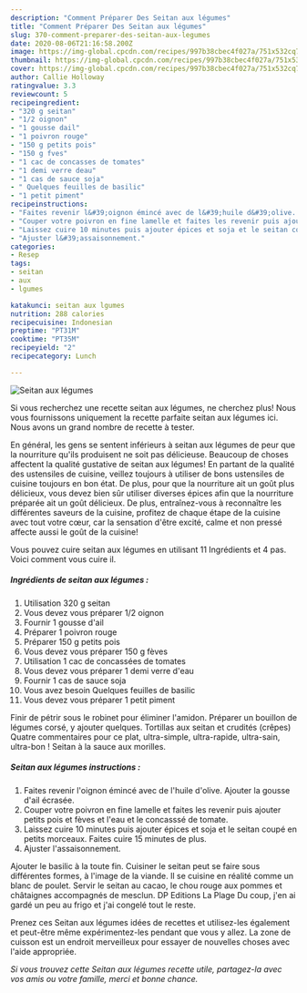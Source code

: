 ```yaml
---
description: "Comment Préparer Des Seitan aux légumes"
title: "Comment Préparer Des Seitan aux légumes"
slug: 370-comment-preparer-des-seitan-aux-legumes
date: 2020-08-06T21:16:58.200Z
image: https://img-global.cpcdn.com/recipes/997b38cbec4f027a/751x532cq70/seitan-aux-legumes-photo-principale-de-la-recette.jpg
thumbnail: https://img-global.cpcdn.com/recipes/997b38cbec4f027a/751x532cq70/seitan-aux-legumes-photo-principale-de-la-recette.jpg
cover: https://img-global.cpcdn.com/recipes/997b38cbec4f027a/751x532cq70/seitan-aux-legumes-photo-principale-de-la-recette.jpg
author: Callie Holloway
ratingvalue: 3.3
reviewcount: 5
recipeingredient:
- "320 g seitan"
- "1/2 oignon"
- "1 gousse dail"
- "1 poivron rouge"
- "150 g petits pois"
- "150 g fves"
- "1 cac de concasses de tomates"
- "1 demi verre deau"
- "1 cas de sauce soja"
- " Quelques feuilles de basilic"
- "1 petit piment"
recipeinstructions:
- "Faites revenir l&#39;oignon émincé avec de l&#39;huile d&#39;olive. Ajouter la gousse d&#39;ail écrasée."
- "Couper votre poivron en fine lamelle et faites les revenir puis ajouter petits pois et fèves et l&#39;eau et le concasssé de tomate."
- "Laissez cuire 10 minutes puis ajouter épices et soja et le seitan coupé en petits morceaux. Faites cuire 15 minutes de plus."
- "Ajuster l&#39;assaisonnement."
categories:
- Resep
tags:
- seitan
- aux
- lgumes

katakunci: seitan aux lgumes 
nutrition: 288 calories
recipecuisine: Indonesian
preptime: "PT31M"
cooktime: "PT35M"
recipeyield: "2"
recipecategory: Lunch

---
```



![Seitan aux légumes](https://img-global.cpcdn.com/recipes/997b38cbec4f027a/751x532cq70/seitan-aux-legumes-photo-principale-de-la-recette.jpg)

Si vous recherchez une recette seitan aux légumes, ne cherchez plus! Nous vous fournissons uniquement la recette parfaite seitan aux légumes ici. Nous avons un grand nombre de recette à tester.

En général, les gens se sentent inférieurs à seitan aux légumes de peur que la nourriture qu'ils produisent ne soit pas délicieuse. Beaucoup de choses affectent la qualité gustative de seitan aux légumes! En partant de la qualité des ustensiles de cuisine, veillez toujours à utiliser de bons ustensiles de cuisine toujours en bon état. De plus, pour que la nourriture ait un goût plus délicieux, vous devez bien sûr utiliser diverses épices afin que la nourriture préparée ait un goût délicieux. De plus, entraînez-vous à reconnaître les différentes saveurs de la cuisine, profitez de chaque étape de la cuisine avec tout votre cœur, car la sensation d'être excité, calme et non pressé affecte aussi le goût de la cuisine!

<!--inarticleads1-->

Vous pouvez cuire seitan aux légumes en utilisant 11 Ingrédients et 4 pas. Voici comment vous cuire il.

##### Ingrédients de seitan aux légumes :

1. Utilisation 320 g seitan
1. Vous devez vous préparer 1/2 oignon
1. Fournir 1 gousse d&#39;ail
1. Préparer 1 poivron rouge
1. Préparer 150 g petits pois
1. Vous devez vous préparer 150 g fèves
1. Utilisation 1 cac de concassées de tomates
1. Vous devez vous préparer 1 demi verre d&#39;eau
1. Fournir 1 cas de sauce soja
1. Vous avez besoin  Quelques feuilles de basilic
1. Vous devez vous préparer 1 petit piment


Finir de pétrir sous le robinet pour éliminer l&#39;amidon. Préparer un bouillon de légumes corsé, y ajouter quelques. Tortillas aux seitan et crudités (crêpes) Quatre commentaires pour ce plat, ultra-simple, ultra-rapide, ultra-sain, ultra-bon ! Seitan à la sauce aux morilles. 

<!--inarticleads2-->

##### Seitan aux légumes instructions :

1. Faites revenir l&#39;oignon émincé avec de l&#39;huile d&#39;olive. Ajouter la gousse d&#39;ail écrasée.
1. Couper votre poivron en fine lamelle et faites les revenir puis ajouter petits pois et fèves et l&#39;eau et le concasssé de tomate.
1. Laissez cuire 10 minutes puis ajouter épices et soja et le seitan coupé en petits morceaux. Faites cuire 15 minutes de plus.
1. Ajuster l&#39;assaisonnement.


Ajouter le basilic à la toute fin. Cuisiner le seitan peut se faire sous différentes formes, à l&#39;image de la viande. Il se cuisine en réalité comme un blanc de poulet. Servir le seitan au cacao, le chou rouge aux pommes et châtaignes accompagnés de mesclun. DP Editions La Plage Du coup, j&#39;en ai gardé un peu au frigo et j&#39;ai congelé tout le reste. 

<!--inarticleads1-->

<p>
Prenez ces Seitan aux légumes idées de recettes et utilisez-les également et peut-être même expérimentez-les pendant que vous y allez. La zone de cuisson est un endroit merveilleux pour essayer de nouvelles choses avec l'aide appropriée.
</p>

<p>
<i>Si vous trouvez cette Seitan aux légumes recette utile, partagez-la avec vos amis ou votre famille, merci et bonne chance.</i>
</p>
